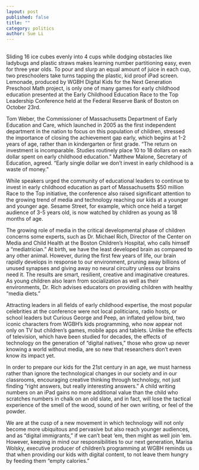 ```yaml
---
layout: post
published: false
title: ""
category: politics
author: Sue Li
---
```


## 

Sliding 16 ice cubes evenly into 4 cups while dodging obstacles like ladybugs and plastic straws makes learning number partitioning easy, even for three year olds. To pour and slurp an equal amount of juice in each cup, two preschoolers take turns tapping the plastic, kid proof iPad screen. Lemonade, produced by WGBH Digital Kids for the Next Generation Preschool Math project, is only one of many games for early childhood education presented at the Early Childhood Education Race to the Top Leadership Conference held at the Federal Reserve Bank of Boston on October 23rd. 

Tom Weber, the Commissioner of Massachusetts Department of Early Education and Care, which launched in 2005 as the first independent department in the nation to focus on this population of children, stressed the importance of closing the achievement gap early, which begins at 1-2 years of age, rather than in kindergarten or first grade. “The return on investment is incomparable. Studies routinely place 10 to 18 dollars on each dollar spent on early childhood education.” Matthew Malone, Secretary of Education, agreed. “Early single dollar we don’t invest in early childhood is a waste of money.”

While speakers urged the community of educational leaders to continue to invest in early childhood education as part of Massachusetts $50 million Race to the Top initiative, the conference also raised significant attention to the growing trend of media and technology reaching our kids at a younger and younger age. Sesame Street, for example, which once held a target audience of 3-5 years old, is now watched by children as young as 18 months of age. 

The growing role of media in the critical developmental phase of children concerns some experts, such as Dr. Michael Rich, Director of the Center on Media and Child Health at the Boston Children’s Hospital, who calls himself a  “mediatrician.” At birth, we have the least developed brain as compared to any other animal. However, during the first few years of life, our brain rapidly develops in response to our environment, pruning away billions of unused synapses and giving away no neural circuitry unless our brains need it. The results are smart, resilient, creative and imaginative creatures. As young children also learn from socialization as well as their environments, Dr. Rich advises educators on providing children with healthy “media diets.”

Attracting leaders in all fields of early childhood expertise, the most popular celebrities at the conference were not local politicians, radio hosts, or school leaders but Curious George and Peep, an inflated yellow bird, two iconic characters from WGBH’s kids programming, who now appear not only on TV but children’s games, mobile apps and tablets. Unlike the effects of television, which have been studied for decades, the effects of technology on the generation of “digital natives,” those who grow up never knowing a world without media, are so new that researchers don’t even know its impact yet.  

In order to prepare our kids for the 21st century in an age, we must harness rather than ignore the technological changes in our society and in our classrooms, encouraging creative thinking through technology, not just finding “right answers, but really interesting answers.” A child writing numbers on an iPad gains no more additional value than the child who scratches numbers in chalk on an old slate, and in fact, will lose the tactical experience of the smell of the wood, sound of her own writing, or feel of the powder.

We are at the cusp of a new movement in which technology will not only become more ubiquitous and pervasive but also reach younger audiences, and as “digital immigrants,” if we can’t beat ‘em, then might as well join ‘em. However, keeping in mind our responsibilities to our next generation, Marisa Wolsky, executive producer of children’s programming at WGBH reminds us that when providing our kids with digital content, to not leave them hungry by feeding them “empty calories.”